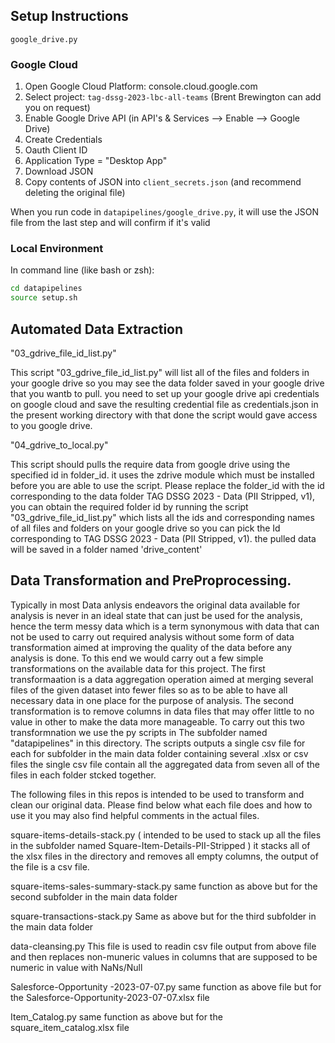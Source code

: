 ## Setup Instructions

`google_drive.py`

### Google Cloud

1. Open Google Cloud Platform: console.cloud.google.com
1. Select project: `tag-dssg-2023-lbc-all-teams` (Brent Brewington can add you on request)
1. Enable Google Drive API (in API's & Services --> Enable --> Google Drive)
1. Create Credentials
1. Oauth Client ID
1. Application Type = "Desktop App"
1. Download JSON
1. Copy contents of JSON into `client_secrets.json` (and recommend deleting the original file)

When you run code in `datapipelines/google_drive.py`, it will use the JSON file from the last step and will confirm if it's valid

### Local Environment

In command line (like bash or zsh):

```bash
cd datapipelines
source setup.sh
```

## Automated Data Extraction

"03_gdrive_file_id_list.py"

This script "03_gdrive_file_id_list.py" will list all of the files and folders in your google drive so you may see the data folder saved in your google drive that you wantb to pull. you need to set up your google drive api credentials on google cloud and save the
resulting credential file as credentials.json in the present working directory with that done the script would gave access to you google drive.

"04_gdrive_to_local.py"

This script should pulls the require data from google drive using the specified
id in folder_id. it uses the zdrive module which must be installed before you are able to use the script. Please replace the folder_id with the id corresponding to the data folder TAG DSSG 2023 - Data (PII Stripped, v1), you can obtain the required folder id by running the script "03_gdrive_file_id_list.py" which lists all the ids and corresponding names of all files and folders on your google drive so you can pick the Id corresponding
to TAG DSSG 2023 - Data (PII Stripped, v1). the pulled data will be saved in a folder named 'drive_content'



## Data Transformation and PreProprocessing.

Typically in most Data anlysis endeavors the original data available for analysis is never in an ideal state that can just be used for the analysis, hence the term messy data which is a term synonymous with data  that can not be used to carry out required analysis without some form of data transformation aimed at improving the quality of the data before any analysis is done. To this end we would carry out a few simple transformations on the available data for this project. The first transformaation is a data aggregation operation aimed at merging several files of the given dataset into fewer files so as to be able to have all necessary data in one place for the purpose of analysis. The second transformation is to remove columns in data files that may offer little to no value in other to make the data more manageable. To carry out this two transformnation we use the py scripts in The subfolder named "datapipelines" in this directory. The scripts outputs a single csv file for each for subfolder in the main data folder containing several .xlsx or csv files the single csv file contain all the aggregated data from seven all of the files in each folder stcked together.


The following files in this repos is intended to be used to transform and clean our original data. Please find below what each file does and how to use it you may also find helpful comments in the actual files.

square-items-details-stack.py    ( intended to be used to stack up all the files in the subfolder named Square-Item-Details-PII-Stripped ) it stacks all of the xlsx files in the                                    directory and removes all empty columns, the output of the file is a csv file.

square-items-sales-summary-stack.py    same function as above but for the second subfolder in the main data folder

square-transactions-stack.py           Same as above  but for the third subfolder in the main data folder

data-cleansing.py                      This file is used to readin csv file output from above file and then replaces non-muneric values in columns
                                       that are supposed to be numeric in value with NaNs/Null

Salesforce-Opportunity -2023-07-07.py     same function as above file but for the Salesforce-Opportunity-2023-07-07.xlsx file                                      

                                  
Item_Catalog.py                           same function as above but for the square_item_catalog.xlsx file 






